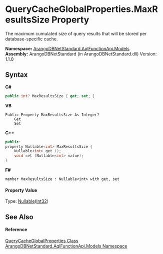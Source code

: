 # QueryCacheGlobalProperties.MaxResultsSize Property 
 

The maximum cumulated size of query results that will be stored per database-specific cache.

**Namespace:**&nbsp;<a href="e03acbe1-782e-533e-7ffe-cd51613ed54f">ArangoDBNetStandard.AqlFunctionApi.Models</a><br />**Assembly:**&nbsp;ArangoDBNetStandard (in ArangoDBNetStandard.dll) Version: 1.1.0

## Syntax

**C#**<br />
``` C#
public int? MaxResultsSize { get; set; }
```

**VB**<br />
``` VB
Public Property MaxResultsSize As Integer?
	Get
	Set
```

**C++**<br />
``` C++
public:
property Nullable<int> MaxResultsSize {
	Nullable<int> get ();
	void set (Nullable<int> value);
}
```

**F#**<br />
``` F#
member MaxResultsSize : Nullable<int> with get, set

```


#### Property Value
Type: <a href="https://docs.microsoft.com/dotnet/api/system.nullable-1" target="_blank" rel="noopener noreferrer">Nullable</a>(<a href="https://docs.microsoft.com/dotnet/api/system.int32" target="_blank" rel="noopener noreferrer">Int32</a>)

## See Also


#### Reference
<a href="960615d2-59d9-3b7e-c4c2-44b7e1696ef5">QueryCacheGlobalProperties Class</a><br /><a href="e03acbe1-782e-533e-7ffe-cd51613ed54f">ArangoDBNetStandard.AqlFunctionApi.Models Namespace</a><br />